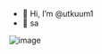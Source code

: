 - 👋 Hi, I’m @utkuum1
- 👀 sa

  

<!---
utkuum1/utkuum1 is a ✨ special ✨ repository because its `README.md` (this file) appears on your GitHub profile.
You can click the Preview link to take a look at your changes.
--->
![image](https://github.com/user-attachments/assets/3e7c999f-db14-4064-ae03-cfe69ae5dcda)

